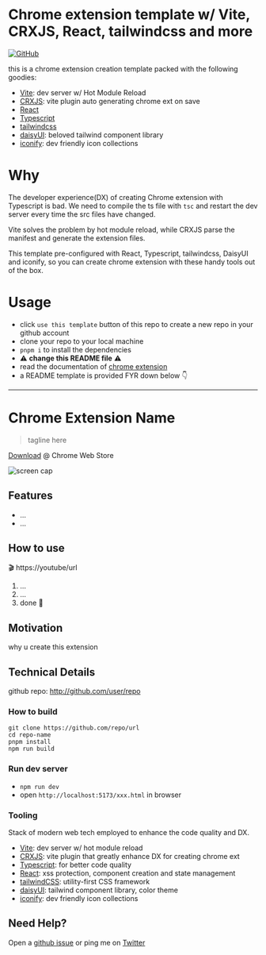 # Chrome extension template w/ Vite, CRXJS, React, tailwindcss and more

[![GitHub](https://img.shields.io/github/license/hoishing/template-chrome-ext)](https://opensource.org/licenses/MIT)

this is a chrome extension creation template packed with the following goodies:

- [Vite](https://vitejs.dev/): dev server w/ Hot Module Reload
- [CRXJS](https://crxjs.dev/vite-plugin): vite plugin auto generating chrome ext on save
- [React](https://reactjs.org/)
- [Typescript](https://www.typescriptlang.org/)
- [tailwindcss](https://tailwindcss.com/)
- [daisyUI](https://daisyui.com/): beloved tailwind component library
- [iconify](https://iconify.design): dev friendly icon collections

# Why

The developer experience(DX) of creating Chrome extension with Typescript is bad. We need to compile the ts file with `tsc` and restart the dev server every time the src files have changed.

Vite solves the problem by hot module reload, while CRXJS parse the manifest and generate the extension files.

This template pre-configured with React, Typescript, tailwindcss, DaisyUI and iconify, so you can create chrome extension with these handy tools out of the box.

# Usage

- click `use this template` button of this repo to create a new repo in your github account
- clone your repo to your local machine
- `pnpm i` to install the dependencies
- ⚠️ **change this README file** ⚠️
- read the documentation of [chrome extension](https://developer.chrome.com/docs/extensions/)
- a README template is provided FYR down below 👇

---

# Chrome Extension Name

> tagline here

[Download](https://url) @ Chrome Web Store

![screen cap](https://i.imgur.com/Ycfi8RSm.png)

## Features

- ...
- ...

## How to use

🎬 https://youtube/url

1. ...
2. ...
3. done 🎉

## Motivation

why u create this extension

## Technical Details

github repo: http://github.com/user/repo

### How to build

```shell
git clone https://github.com/repo/url
cd repo-name
pnpm install
npm run build
```

### Run dev server

- `npm run dev`
- open `http://localhost:5173/xxx.html` in browser

### Tooling

Stack of modern web tech employed to enhance the code quality and DX.

- [Vite](https://vitejs.dev): dev server w/ hot module reload
- [CRXJS](https://crxjs.dev/vite-plugin): vite plugin that greatly enhance DX for creating chrome ext
- [Typescript](https://www.typescriptlang.org/): for better code quality
- [React](https://reactjs.org): xss protection, component creation and state management
- [tailwindCSS](https://tailwindcss.com): utility-first CSS framework
- [daisyUI](https://daisyui.com): tailwind component library, color theme
- [iconify](https://iconify.design): dev friendly icon collections

## Need Help?

Open a [github issue](https://github.com/repo/url/issues) or ping me on [Twitter](https://twitter.com/user)
